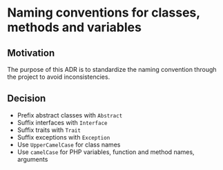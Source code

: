 # Naming conventions for classes, methods and variables

## Motivation

The purpose of this ADR is to standardize the naming convention through the project to avoid inconsistencies.

## Decision

- Prefix abstract classes with `Abstract`
- Suffix interfaces with `Interface`
- Suffix traits with `Trait`
- Suffix exceptions with `Exception`
- Use `UpperCamelCase` for class names
- Use `camelCase` for PHP variables, function and method names, arguments
